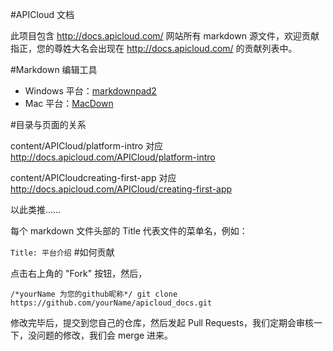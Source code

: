 #APICloud 文档

此项目包含 http://docs.apicloud.com/ 网站所有 markdown 源文件，欢迎贡献指正，您的尊姓大名会出现在 http://docs.apicloud.com/ 的贡献列表中。

#Markdown 编辑工具

* Windows 平台：[markdownpad2](http://pan.baidu.com/s/1hqzldRm)
* Mac 平台：[MacDown](http://pan.baidu.com/s/1nRXVo)

#目录与页面的关系
 
content/APICloud/platform-intro 对应 http://docs.apicloud.com/APICloud/platform-intro

content/APICloudcreating-first-app  对应  http://docs.apicloud.com/APICloud/creating-first-app

以此类推......

每个 markdown 文件头部的 Title 代表文件的菜单名，例如：

`
Title: 平台介绍
`
#如何贡献

点击右上角的 "Fork" 按钮，然后，

`
/*yourName 为您的github昵称*/
git clone https://github.com/yourName/apicloud_docs.git
`

修改完毕后，提交到您自己的仓库，然后发起 Pull Requests，我们定期会审核一下，没问题的修改，我们会 merge 进来。
